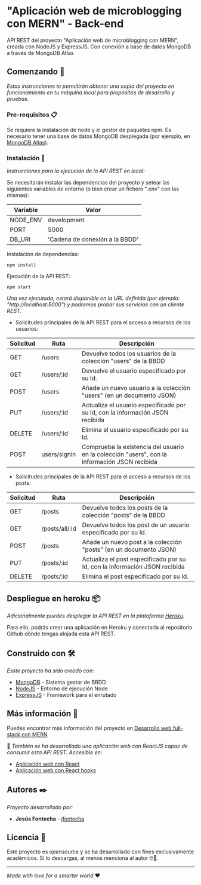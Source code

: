 # "Aplicación web de microblogging con MERN" - Back-end

API REST del proyecto "Aplicación web de microblogging con MERN", creada con NodeJS y ExpressJS. Con conexión a base de datos MongoDB a través de MongoDB Atlas

## Comenzando 🚀

_Estas instrucciones te permitirán obtener una copia del proyecto en funcionamiento en tu máquina local para propósitos de desarrollo y pruebas._

### Pre-requisitos 📋

Se requiere la instalación de node y el gestor de paquetes npm. Es necesario tener una base de datos MongoDB desplegada (por ejemplo, en [MongoDB Atlas](https://www.mongodb.com/cloud/atlas)).

### Instalación 🔧

_Instrucciones para la ejecución de la API REST en local:_

Se necesitarán instalar las dependencias del proyecto y setear las siguientes variables de entorno (o bien crear un fichero ".env" con las mismas):

| Variable | Valor |
| ------------- | ------------- |
| NODE_ENV  | development  |
| PORT  | 5000  |
| DB_URI  | 'Cadena de conexión a la BBDD'  |

Instalación de dependencias:

```
npm install
```

Ejecución de la API REST:

```
npm start
```

_Una vez ejecutada, estará disponible en la URL definida (por ejemplo: "http://localhost:5000") y podremos probar sus servicios con un cliente REST._

* Solicitudes principales de la API REST para el acceso a recursos de los usuarios:

Solicitud | Ruta | Descripción |
| ------------- | ------------- | ------------- |
| GET | /users  | Devuelve todos los usuarios de la colección "users" de la BBDD  |
| GET | /users/:id  | Devuelve el usuario especificado por su Id.  |
| POST | /users  | Añade un nuevo usuario a la colección "users" (en un documento JSON)  |
| PUT | /users/:id  | Actualiza el usuario especificado por su Id, con la información JSON recibida  |
| DELETE | /users/:id  | Elimina el usuario especificado por su Id.  |
| POST | users/signin  | Comprueba la existencia del usuario en la colección "users", con la información JSON recibida  |

* Solicitudes principales de la API REST para el acceso a recursos de los posts:

Solicitud | Ruta | Descripción |
| ------------- | ------------- | ------------- |
| GET | /posts  | Devuelve todos los posts de la colección "posts" de la BBDD  |
| GET | /posts/all/:id  | Devuelve todos los post de un usuario especificado por su Id.  |
| POST | /posts  | Añade un nuevo post a la colección "posts" (en un documento JSON)  |
| PUT | /posts/:id  | Actualiza el post especificado por su Id, con la información JSON recibida  |
| DELETE | /posts/:id  | Elimina el post especificado por su Id.  |

## Despliegue en heroku 📦

_Adicionalmente puedes desplegar la API REST en la plataforma [Heroku](https://heroku.com/)._

Para ello, podrás crear una aplicación en Heroku y conectarla al repositorio Github dónde tengas alojada esta API REST.

## Construido con 🛠️

_Esste proyecto ha sido creado con:_

* [MongoDB](https://www.mongodb.com/) - Sistema gestor de BBDD
* [NodeJS](https://nodejs.org/es/) - Entorno de ejecución Node
* [ExpressJS](https://expressjs.com/es/) - Framework para el enrutado

## Más información 📖

Puedes encontrar más información del proyecto en [Desarrollo web full-stack con MERN](https://jesusfontecha.name/mern/)

📢 _También se ha desarrollado una aplicación web con ReactJS capaz de consumir esta API REST.
Accesible en:_
* [Aplicación web con React](https://github.com/jfontecha/microblogging-example-react-classes)
* [Aplicación web con React hooks](https://github.com/jfontecha/microblogging-example-react-hooks)

## Autores ✒️

_Proyecto desarrollado por:_

* **Jesús Fontecha** - [jfontecha](https://github.com/jfontecha)

## Licencia 📄

Este proyecto es _opensource_ y se ha desarrollado con fines exclusivamente académicos. Si lo descargas, al menos menciona al autor 🤓🍺.

---
_Made with love for a smarter world_ ❤️
